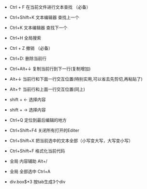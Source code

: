 * Ctrl + F    在当前文件进行文本查找 （必备）
* Ctrl+Shift+K  文本编辑器 查找上一个
* Ctrl+K 文本编辑器 查找下一个 
* Ctrl+H 全局搜索

* Ctrl + Z    撤销 （必备）
* Ctrl+D: 删除当前行 

* Ctrl+Alt+↓ 复制当前行到下一行(复制增加)
* Alt+↓ 当前行和下面一行交互位置(特别实用,可以省去先剪切,再粘贴了)
* Alt+↑ 当前行和上面一行交互位置(同上)
* shift + ← 选择内容
* shift + → 选择内容

* Ctrl+Q 定位到最后编辑的地方
* Ctrl+Shift+F4 关闭所有打开的Editer
* Ctrl+Shift+X 把当前选中的文本全部（小写变大写，大写变小写）
* Ctrl+Shift+F 格式化当前代码

* 全局 内容辅助 Alt+/ 
* 全局 全部选中 Ctrl+A 

* div.box$*3 按tab生成3个div